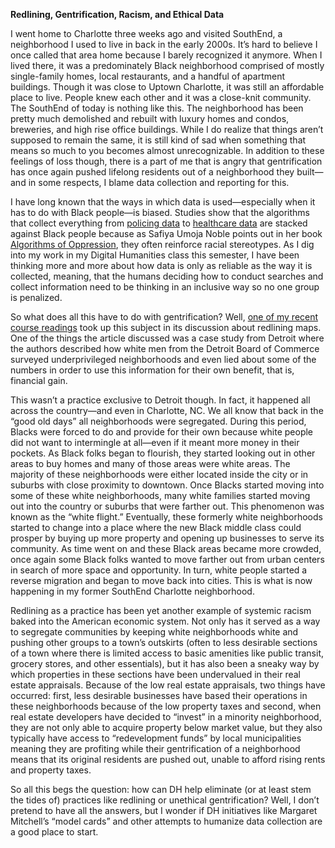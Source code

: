 **Redlining, Gentrification, Racism, and Ethical Data**

I went home to Charlotte three weeks ago and visited SouthEnd, a neighborhood I used to live in back in the early 2000s. It’s hard to believe I once called that area home because I barely recognized it anymore. When I lived there, it was a predominately Black neighborhood comprised of mostly single-family homes, local restaurants, and a handful of apartment buildings. Though it was close to Uptown Charlotte, it was still an affordable place to live. People knew each other and it was a close-knit community. The SouthEnd of today is nothing like this. The neighborhood has been pretty much demolished and rebuilt with luxury homes and condos, breweries, and high rise office buildings. While I do realize that things aren’t supposed to remain the same, it is still kind of sad when something that means so much to you becomes almost unrecognizable. In addition to these feelings of loss though, there is a part of me that is angry that gentrification has once again pushed lifelong residents out of a neighborhood they built—and in some respects, I blame data collection and reporting for this.

I have long known that the ways in which data is used—especially when it has to do with Black people—is biased. Studies show that the algorithms that collect everything from [policing data](https://www.technologyreview.com/2020/07/17/1005396/predictive-policing-algorithms-racist-dismantled-machine-learning-bias-criminal-justice/) to [healthcare data](https://www.nature.com/articles/d41586-019-03228-6)  are stacked against Black people because as Safiya Umoja Noble points out in her book [Algorithms of Oppression](https://www.amazon.com/Algorithms-Oppression-Search-Engines-Reinforce/dp/1479837245), they often reinforce racial stereotypes. As I dig into my work in my Digital Humanities class this semester, I have been thinking more and more about how data is only as reliable as the way it is collected, meaning, that the humans deciding how to conduct searches and collect information need to be thinking in an inclusive way so no one group is penalized.

So what does all this have to do with gentrification? Well, [one of my recent course readings](https://data-feminism.mitpress.mit.edu/pub/ei7cogfn/release/2) took up this subject in its discussion about redlining maps. One of the things the article discussed was a case study from Detroit where the authors described how white men from the Detroit Board of Commerce surveyed underprivileged neighborhoods and even lied about some of the numbers in order to use this information for their own benefit, that is, financial gain. 

This wasn’t a practice exclusive to Detroit though. In fact, it happened all across the country—and even in Charlotte, NC.  We all know that back in the “good old days” all neighborhoods were segregated. During this period, Blacks were forced to do and provide for their own because white people did not want to intermingle at all—even if it meant more money in their pockets. As Black folks began to flourish, they started looking out in other areas to buy homes and many of those areas were white areas. The majority of these neighborhoods were either located inside the city or in suburbs with close proximity to downtown. Once Blacks started moving into some of these white neighborhoods, many white families started moving out into the country or suburbs that were farther out. This phenomenon was known as the “white flight.” Eventually, these formerly white neighborhoods started to change into a place where the new Black middle class could prosper by buying up more property and opening up businesses to serve its community. As time went on and these Black areas became more crowded, once again some Black folks wanted to move farther out from urban centers in search of more space and opportunity. In turn, white people started a reverse migration and began to move back into cities. This is what is now happening in my former SouthEnd Charlotte neighborhood.

Redlining as a practice has been yet another example of systemic racism baked into the American economic system. Not only has it served as a way to segregate communities by keeping white neighborhoods white and pushing other groups to a town’s outskirts (often to less desirable sections of a town where there is limited access to basic amenities like public transit, grocery stores, and other essentials), but it has also been a sneaky way by which properties in these sections have been undervalued in their real estate appraisals. Because of the low real estate appraisals, two things have occurred: first, less desirable businesses have based their operations in these neighborhoods because of the low property taxes and second, when real estate developers have decided to “invest” in a minority neighborhood, they are not only able to acquire property below market value, but they also typically have access to “redevelopment funds” by local municipalities meaning they are profiting while their gentrification of a neighborhood means that its original residents are pushed out, unable to afford rising rents and property taxes.

So all this begs the question: how can DH help eliminate (or at least stem the tides of) practices like redlining or unethical gentrification? Well, I don’t pretend to have all the answers, but I wonder if DH initiatives like Margaret Mitchell’s “model cards” and other attempts to humanize data collection are a good place to start.

